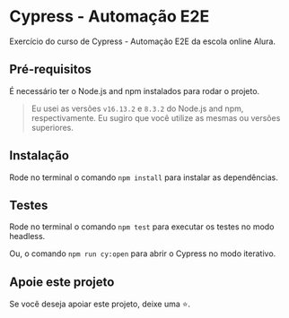 # Cypress - Automação E2E
Exercício do curso de Cypress - Automação E2E da escola online Alura.

## Pré-requisitos
É necessário ter o Node.js and npm instalados para rodar o projeto.

> Eu usei as versões `v16.13.2` e `8.3.2` do Node.js and npm, respectivamente. Eu sugiro que você utilize as mesmas ou versões superiores.

## Instalação
Rode no terminal o comando `npm install` para instalar as dependências.

## Testes

Rode no terminal o comando `npm test` para executar os testes no modo headless.

Ou, o comando `npm run cy:open` para abrir o Cypress no modo iterativo.

## Apoie este projeto
Se você deseja apoiar este projeto, deixe uma ⭐.
